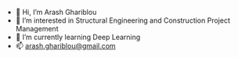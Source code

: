 - 👋 Hi, I’m Arash Ghariblou
- 👀 I’m interested in Structural Engineering and Construction Project Management 
- 🌱 I’m currently learning Deep Learning
- 📫 arash.ghariblou@gmail.com
